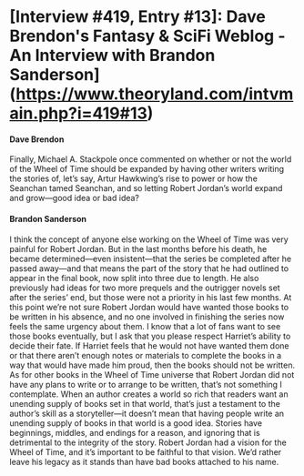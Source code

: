 # [Interview #419, Entry #13]: Dave Brendon's Fantasy & SciFi Weblog - An Interview with Brandon Sanderson](https://www.theoryland.com/intvmain.php?i=419#13)

#### Dave Brendon

Finally, Michael A. Stackpole once commented on whether or not the world of the Wheel of Time should be expanded by having other writers writing the stories of, let’s say, Artur Hawkwing’s rise to power or how the Seanchan tamed Seanchan, and so letting Robert Jordan’s world expand and grow—good idea or bad idea?

#### Brandon Sanderson

I think the concept of anyone else working on the Wheel of Time was very painful for Robert Jordan. But in the last months before his death, he became determined—even insistent—that the series be completed after he passed away—and that means the part of the story that he had outlined to appear in the final book, now split into three due to length. He also previously had ideas for two more prequels and the outrigger novels set after the series’ end, but those were not a priority in his last few months. At this point we’re not sure Robert Jordan would have wanted those books to be written in his absence, and no one involved in finishing the series now feels the same urgency about them. I know that a lot of fans want to see those books eventually, but I ask that you please respect Harriet’s ability to decide their fate. If Harriet feels that he would not have wanted them done or that there aren’t enough notes or materials to complete the books in a way that would have made him proud, then the books should not be written. As for other books in the Wheel of Time universe that Robert Jordan did not have any plans to write or to arrange to be written, that’s not something I contemplate. When an author creates a world so rich that readers want an unending supply of books set in that world, that’s just a testament to the author’s skill as a storyteller—it doesn’t mean that having people write an unending supply of books in that world is a good idea. Stories have beginnings, middles, and endings for a reason, and ignoring that is detrimental to the integrity of the story. Robert Jordan had a vision for the Wheel of Time, and it’s important to be faithful to that vision. We’d rather leave his legacy as it stands than have bad books attached to his name.


